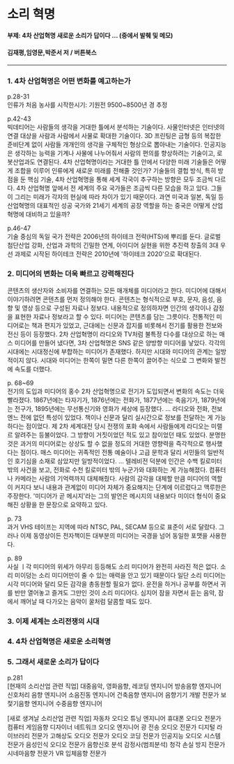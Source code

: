 # 소리 혁명
#### 부제: 4차 산업혁명 새로운 소리가 답이다  ... (중에서 발췌 및 메모)
#### 김재평,임영문,박준서 저 / 버튼북스 

-------------------------------

### 1. 4차 산업혁명은 어떤 변화를 예고하는가

p.28-31 <br>
인류가 처음 농사를 시작한시기: 기원전 9500~8500년 경 추정

p.42-43 <br>
빅데티어는 사람들의 생각을 거대한 틀에서 분석하는 기술이다. 사물인터넷은 인터넷의 연결 대상을 사람과 사람에서 사물로 확대한 기술이다. 
3D 프린팅은 금형 등의 복잡한 준비단계 없이 사람들 개개인의 생각을 구체적인 형상으로 뽑아내는 기술이다.
인공지능은 생각하는 능력을 기계나 사물에 나누어줘서 사람의 편의를 향상하려는 기술이고, 로봇산업과도 연결된다.
4차 산업혁명이라는 거대한 틀 안에서 다양한 미래 기술들은 어떻게 조합을 이루어 인류에게 새로운 미래를 전해줄 것인가?
기술들의 결헙 방식, 특히 방점을 둔 핵심 기술, 4차 산업혁명을 통해 세계 각국이 추구하는 방향은 모두 조금씩 다르다. 
4차 산업혁명 앞에서 전 세계의 주요 국가들은 조금씩 다른 모습을 하고 있다. 
그들이 그리는 미래가 각자의 현실에 따라 차이가 있기 때문이다. 
과연 미국과 일본, 독일 등 산업혁명의 대표적인 성공 국가와 21세기 세계의 공장 역할을 하는 중국은 어떻게 산업혁명에 대비하고 있을까?

p.46-47 <br>
기술 중심의 독일 국가 전략은 2006년의 하이테크 전략(HTS)에 뿌리를 둔다. 
글로벌 첨단산업 강화, 산업과 과학의 긴밀한 연계, 아이디어 실현을 위한 추진력 창출의 3대 우선 과제로 시작된 하이테크 전략은 2010년에 '하이테크 2020'으로 확대된다. 


### 2. 미디어의 변화는 더욱 빠르고 강력해진다

콘텐츠의 생산자와 소비자를 연결하는 모든 매개체를 미디어라고 한다. 
미디어에 대해서 이야기하려면 콘텐츠를 먼저 정의해야 한다. 
콘텐츠는 형식적으로 부호, 문자, 음성, 음향 및 영상 등으로 구성된 자료나 정보다. 
내용적으로 정의하자면 인간의 생각이나 감정을 표현한 자료나 정보라고 할 수 있다.
미디어는 콘텐츠를 담는 그릇이다. 
전통적인 미디어로는 책과 편지가 있었고, 근대에는 신문과 잡지를 비롯해서 전기를 활용한 전보와 전신 등이 등장했다.
2차 산업혁명이 라디오와 TV처럼 불특정 다수를 대상으로 하는 매스 미디어를 만들어 냈다면, 3차 산업혁명은 SNS 같은 양방향 미디어를 낳았다.
각각의 시대에는 시대정신에 부합하는 미디어가 존재했다. 
하지만 시대와 미디어의 관계는 일방적이지 않다.
시대와 미디어는 한쪽이 밀면 다른 한쪽이 끌어주는 식으로 그 변화와 발전에 속도를 더했다. 

p. 68~69 <br>
전기의 도입과 미디어의 홍수
2차 산업혁명으로 전기가 도입되면서 변화의 속도는 더욱 빨라졌다.
1867년에는 타자기가, 1876년에는 전화가, 1877년에는 축음기가, 1879년에는 전구가, 1895년에는 무선통신기와 영화가 세상에 등장했다.
...
라디오와 전화, 전보엔느 전에 없던 특성이 있었다. 
책이나 신문과 달리 실시간으로 정보를 전달하는 게 가능하다는 점이었다. 
제 2차 세계대전 당시 전쟁의 포화 속에서 사람들에게 라디오는 미랠르 알려주는 등불이었다. 
그 방향이 거짓이었던 적도 있고 참이었던 때도 있었다. 
분명한 것은 과거의 미디어로는 상상도 할 수 없을 정도의 거대한 영향력을 즉각적으로 행사했다는 점이다. 
매스 미디어는 귀족적인 전통 예술이나 고급 문학과 달리 서민들의 일반적인 호기심을 소재로 삼았지만 일방적이었다. 
...
텔레비전 덕분에 인간은 수백 킬로미터 밖의 사건을 보고, 전화로 수천 킬로미터 밖의 누군가와 대화하는 게 가능해졌다. 
컴퓨터나 카메라는 사람의 기억력까지 대체해줬다. 
사람의 감각을 대체할 만큼 미디어의 역할이 커지다 보니 내용과 관계없이 미디어 자체가 중요해지는 단계에 이르렀다고 맥루한은 주장한다.
'미디어가 곧 메시지'라는 그의 발언은 메시지의 내용보다 미이더 형식이 중요해진 상황을 한 문장으로 요약하고 있다. 

p. 73 <br>
과거 VHS 테이프는 지역에 따라 NTSC, PAL, SECAM 등으로 표준이 서로 달랐다. 
그러나 이제 동영상이든 전자책이든 대부분의 미디어는 국경을 넘어 동일한 포맷을 사용한다. 

p. 89 <br>
사실 ㅣ각 미디어의 위세가 아무리 등등해도 소리 미디어가 완전히 사라진 적은 없다. 
소리 미이덩는 소리 미디어만이 줄 수 있는 매력을 안고 있기 때문이다 
일단 소리 미디어는 시각 미디어와 달리 모든 감각을 총동원할 필요가 없다. 
운전을 하거나 공부를 하면서 귀를 반만 열어놓고 즐겨도 그만인 것이 소리 미디어다. 
심지어 잠을 자면서 듣는 음악, 잠에서 깨어날 때 다가오는 음악이 꿀처럼 달콤할 때도 있다. 

### 3. 이제 세계는 소리전쟁의 시대


### 4. 4차 산업혁명은 새로운 소리혁명


### 5. 그래서 새로운 소리가 답이다


p.281 <br>
[현재의 소리산업 관련 직업]
대중음악, 영화음향, 레코딩 엔지니어
방송음향 엔지니어
신호처리 음향 엔지니어
소음진동 엔지니어
건축음향 엔지니어
음향기기 개발 전문가
보젗기음향 엔지니어
수중음향 엔지니어

[새로 생겨날 소리산업 관련 직업]
자동차 오디오 튜닝 엔지니어
휴대폰 오디오 전문가
컴퓨터 게임음향 디자이너
네트워크 오디오 엔지니어
광 전송 오디오 전문가
디지털 라이브러리 전문가
고해상도 오디오 전문가
오디오 코딩 전문가
인공지능 오디오 시스템 전문가
음성인식 오디오 전문가
음향신호 분석 감정사(범죄분석)
청각 손실 방지 전문가
시네마음향 전문가
VR 입체음향 전문가

